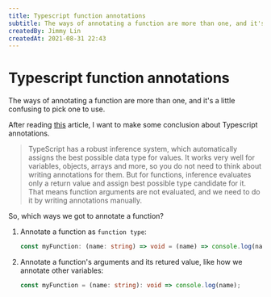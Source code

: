 ```yaml
---
title: Typescript function annotations
subtitle: The ways of annotating a function are more than one, and it's a little confusing to pick one to use.
createdBy: Jimmy Lin
createdAt: 2021-08-31 22:43
---
```


# Typescript function annotations

The ways of annotating a function are more than one, and it's a little confusing to pick one to use.

After reading [this](https://dev.to/spukas/typescript-function-annotations-7c4) article, I want to make some conclusion about Typescript annotations. 

> TypeScript has a robust inference system, which automatically assigns the best possible data type for values.
It works very well for variables, objects, arrays and more, so you do not need to think about writing annotations for them.
But for functions, inference evaluates only a return value and assign best possible type candidate for it.
That means function arguments are not evaluated, and we need to do it by writing annotations manually.

So, which ways we got to annotate a function?

1. Annotate a function as `function type`:

   ```typescript
   const myFunction: (name: string) => void = (name) => console.log(name);
   ```

2. Annotate a function's arguments and its retured value, like how we annotate other variables:

   ```typescript
   const myFunction = (name: string): void => console.log(name);
   ```